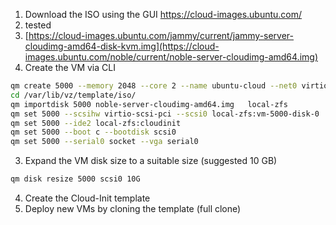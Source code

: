 1. Download the ISO using the GUI https://cloud-images.ubuntu.com/
2. tested
3. [https://cloud-images.ubuntu.com/jammy/current/jammy-server-cloudimg-amd64-disk-kvm.img](https://cloud-images.ubuntu.com/noble/current/noble-server-cloudimg-amd64.img)
1. Create the VM via CLI
```bash
qm create 5000 --memory 2048 --core 2 --name ubuntu-cloud --net0 virtio,bridge=vmbr0
cd /var/lib/vz/template/iso/
qm importdisk 5000 noble-server-cloudimg-amd64.img   local-zfs
qm set 5000 --scsihw virtio-scsi-pci --scsi0 local-zfs:vm-5000-disk-0
qm set 5000 --ide2 local-zfs:cloudinit
qm set 5000 --boot c --bootdisk scsi0
qm set 5000 --serial0 socket --vga serial0
```
3. Expand the VM disk size to a suitable size (suggested 10 GB)
```bash
qm disk resize 5000 scsi0 10G
```
4. Create the Cloud-Init template 
5. Deploy new VMs by cloning the template (full clone)
